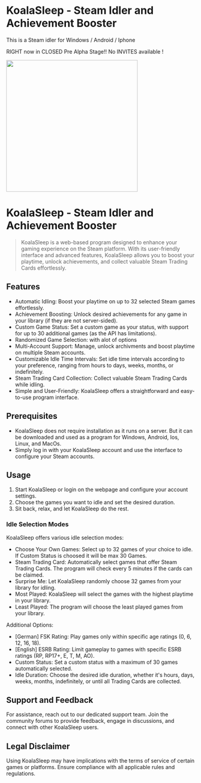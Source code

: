 # KoalaSleep - Steam Idler and Achievement Booster
This is a Steam idler for Windows / Android / Iphone

RIGHT now in CLOSED Pre Alpha Stage!! No INVITES available !

<img src="https://github.com/KOALAaufPILLEN/KoalaSleep/assets/92574026/401f5135-cf60-4708-8372-48a082dc8003.png" width="350">

# KoalaSleep - Steam Idler and Achievement Booster

> KoalaSleep is a web-based program designed to enhance your gaming experience on the Steam platform. With its user-friendly interface and advanced features, KoalaSleep allows you to boost your playtime, unlock achievements, and collect valuable Steam Trading Cards effortlessly.

## Features

- Automatic Idling: Boost your playtime on up to 32 selected Steam games effortlessly.
- Achievement Boosting: Unlock desired achievements for any game in your library (if they are not server-sided).
- Custom Game Status: Set a custom game as your status, with support for up to 30 additional games (as the API has limitations).
- Randomized Game Selection: with alot of options
- Multi-Account Support: Manage, unlock archivments and boost playtime on multiple Steam accounts.
- Customizable Idle Time Intervals: Set idle time intervals according to your preference, ranging from hours to days, weeks, months, or indefinitely.
- Steam Trading Card Collection: Collect valuable Steam Trading Cards while idling.
- Simple and User-Friendly: KoalaSleep offers a straightforward and easy-to-use program interface.

## Prerequisites

- KoalaSleep does not require installation as it runs on a server. But it can be downloaded and used as a program for Windows, Android, Ios, Linux, and MacOs.
- Simply log in with your KoalaSleep account and use the interface to configure your Steam accounts.

## Usage

1. Start KoalaSleep or login on the webpage and configure your account settings.
2. Choose the games you want to idle and set the desired duration.
3. Sit back, relax, and let KoalaSleep do the rest.

### Idle Selection Modes

KoalaSleep offers various idle selection modes:

- Choose Your Own Games: Select up to 32 games of your choice to idle. If Custom Status is choosed it will be max 30 Games.
- Steam Trading Card: Automatically select games that offer Steam Trading Cards. The program will check every 5 minutes if the cards can be claimed.
- Surprise Me: Let KoalaSleep randomly choose 32 games from your library for idling.
- Most Played: KoalaSleep will select the games with the highest playtime in your library.
- Least Played: The program will choose the least played games from your library.

Additional Options:

- [German] FSK Rating: Play games only within specific age ratings (0, 6, 12, 16, 18).
- [English] ESRB Rating: Limit gameplay to games with specific ESRB ratings (RP, RP17+, E, T, M, AO).
- Custom Status: Set a custom status with a maximum of 30 games automatically selected.
- Idle Duration: Choose the desired idle duration, whether it's hours, days, weeks, months, indefinitely, or until all Trading Cards are collected.

## Support and Feedback

For assistance, reach out to our dedicated support team. Join the community forums to provide feedback, engage in discussions, and connect with other KoalaSleep users.

## Legal Disclaimer

Using KoalaSleep may have implications with the terms of service of certain games or platforms. Ensure compliance with all applicable rules and regulations.
